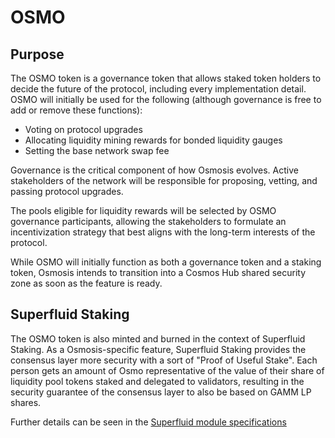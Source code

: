 # OSMO

## Purpose

The OSMO token is a governance token that allows staked token holders to decide the future of the protocol, including every implementation detail. OSMO will initially be used for the following (although governance is free to add or remove these functions):

- Voting on protocol upgrades
- Allocating liquidity mining rewards for bonded liquidity gauges
- Setting the base network swap fee

Governance is the critical component of how Osmosis evolves. Active stakeholders of the network will be responsible for proposing, vetting, and passing protocol upgrades.

The pools eligible for liquidity rewards will be selected by OSMO governance participants, allowing the stakeholders to formulate an incentivization strategy that best aligns with the long-term interests of the protocol.

While OSMO will initially function as both a governance token and a staking token, Osmosis intends to transition into a Cosmos Hub shared security zone as soon as the feature is ready.

## Superfluid Staking

The OSMO token is also minted and burned in the context of Superfluid Staking. As a Osmosis-specific feature, Superfluid Staking provides the consensus layer more security with a sort of "Proof of Useful Stake". Each person gets an amount of Osmo representative of the value of their share of liquidity pool tokens staked and delegated to validators, resulting in the security guarantee of the consensus layer to also be based on GAMM LP shares. 

Further details can be seen in the [Superfluid module specifications](../developing/osmosis-core/modules/spec-superfluid.md)


